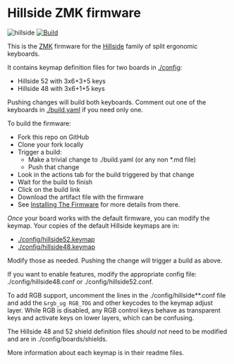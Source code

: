 # Hillside ZMK firmware

![hillside](https://imgur.com/emWDXiT.png)
[![Build](https://github.com/mmccoyd/zmk-config/actions/workflows/build.yml/badge.svg)](https://github.com/mmccoyd/zmk-config/actions/workflows/build.yml)

This is the [ZMK](https://zmk.dev/docs) firmware
 for the [Hillside](https://github.com/mmccoyd/hillside) family of split ergonomic keyboards.

It contains keymap definition files for two boards in [./config](./config):

 - Hillside 52 with 3x6+3+5 keys
 - Hillside 48 with 3x6+1+5 keys

Pushing changes will build both keyboards. Comment out one of the keyboards in [./build.yaml](./build.yaml) if you need only one.

To build the firmware:

- Fork this repo on GitHub
- Clone your fork locally
- Trigger a build:
  - Make a trivial change to ./build.yaml (or any non *.md file)
  - Push that change
- Look in the actions tab for the build triggered by that change
- Wait for the build to finish
- Click on the build link
- Download the artifact file with the firmware
- See [Installing The Firmware](https://zmk.dev/docs/user-setup#installing-the-firmware)
  for more details from there.

*Once* your board works with the default firmware,
  you can modify the keymap.
Your copies of the default Hillside keymaps are in:

- [./config/hillside52.keymap](./config/hillside52.keymap)
- [./config/hillside48.keymap](./config/hillside48.keymap)

Modify those as needed. Pushing the change will trigger a build as above.

If you want to enable features,
  modify the appropriate config file:
 ./config/hillside48.conf or ./config/hillside52.conf.

To add RGB support, uncomment the lines in the ./config/hillside**.conf file
  and add the ```&rgb_ug RGB_TOG``` and other keycodes to the keymap adjust layer.
While RGB is disabled, any RGB control keys
  behave as transparent keys and activate keys on lower layers,
  which can be confusing.

The Hillside 48 and 52 shield definition files *should not* need to be modified and are in ./config/boards/shields.

More information about each keymap is in their readme files.
